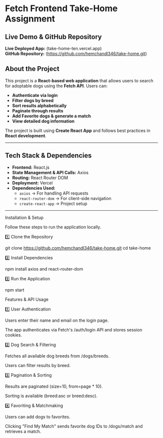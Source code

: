 # Fetch Frontend Take-Home Assignment

## Live Demo & GitHub Repository
**Live Deployed App:** (take-home-ten.vercel.app)  
**GitHub Repository:** (https://github.com/hemchandl346/take-home.git)

##  About the Project
This project is a **React-based web application** that allows users to search for adoptable dogs using the **Fetch API**. 
Users can:
- **Authenticate via login**
- **Filter dogs by breed**
- **Sort results alphabetically**
- **Paginate through results**
- **Add Favorite dogs & generate a match**
- **View detailed dog information**

The project is built using **Create React App** and follows best practices in **React development**.

---

## Tech Stack & Dependencies
- **Frontend:** React.js
- **State Management & API Calls:** Axios
- **Routing:** React Router DOM
- **Deployment:** Vercel
- **Dependencies Used:**
  - `axios` → For handling API requests
  - `react-router-dom` → For client-side navigation
  - `create-react-app` → Project setup

---

Installation & Setup

Follow these steps to run the application locally.

1️⃣ Clone the Repository

git clone https://github.com/hemchandl346/take-home.git
cd take-home

2️⃣ Install Dependencies

npm install axios and react-router-dom

3️⃣ Run the Application

npm start

Features & API Usage

1️⃣ User Authentication

Users enter their name and email on the login page.

The app authenticates via Fetch's /auth/login API and stores session cookies.

2️⃣ Dog Search & Filtering

Fetches all available dog breeds from /dogs/breeds.

Users can filter results by breed.

3️⃣ Pagination & Sorting

Results are paginated (size=10, from=page * 10).

Sorting is available (breed:asc or breed:desc).

4️⃣ Favoriting & Matchmaking

Users can add dogs to favorites.

Clicking "Find My Match" sends favorite dog IDs to /dogs/match and retrieves a match.